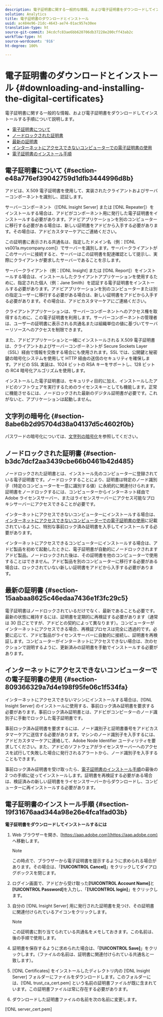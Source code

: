 ```yaml
---
description: 電子証明書に関する一般的な情報、および電子証明書をダウンロードしてインストールする手順について説明します。
solution: Analytics
title: 電子証明書のダウンロードとインストール
uuid: ac484e96-21dc-4643-ae74-01ac957e30ee
translation-type: ht
source-git-commit: 34cdcfc83ae6bb620706db37228e200cff43ab2c
workflow-type: ht
source-wordcount: '916'
ht-degree: 100%

---
```



# 電子証明書のダウンロードとインストール {#downloading-and-installing-the-digital-certificates}

電子証明書に関する一般的な情報、および電子証明書をダウンロードしてインストールする手順について説明します。

* [電子証明書について](../../../../../home/c-inst-svr/c-install-ins-svr/t-install-proc-inst-svr-dpu/c-dnld-dgtl-cert/c-dnld-dgtl-cert.md#section-e48a776ef39042759d1dfb3444996d8b)
* [ノードロックされた証明書](../../../../../home/c-inst-svr/c-install-ins-svr/t-install-proc-inst-svr-dpu/c-dnld-dgtl-cert/c-dnld-dgtl-cert.md#section-b3dc7dcf2aa3439cbe66b0461b42d485)
* [最新の証明書](../../../../../home/c-inst-svr/c-install-ins-svr/t-install-proc-inst-svr-dpu/c-dnld-dgtl-cert/c-dnld-dgtl-cert.md#section-15aabaa8625c46edaa7436e1f3fc29c5)
* [インターネットにアクセスできないコンピューターでの電子証明書の使用](../../../../../home/c-inst-svr/c-install-ins-svr/t-install-proc-inst-svr-dpu/c-dnld-dgtl-cert/c-dnld-dgtl-cert.md#section-809366329a7d4e198f95fe06c1f534fa)
* [電子証明書のインストール手順](../../../../../home/c-inst-svr/c-install-ins-svr/t-install-proc-inst-svr-dpu/c-dnld-dgtl-cert/c-dnld-dgtl-cert.md#section-19f31676aad344a98e26e4fca1fad03b)

## 電子証明書について {#section-e48a776ef39042759d1dfb3444996d8b}

アドビは、X.509 電子証明書を使用して、実装されたクライアントおよびサーバーコンポーネントを識別し、認証します。

サーバーコンポーネント（[!DNL Insight Server] または [!DNL Repeater]）をインストールする場合は、アドビがコンポーネント用に発行した電子証明書をインストールする必要があります。アドビアプリケーションを別のコンピューターに移行する必要がある場合は、新しい証明書をアドビから入手する必要があります。その場合は、アドビカスタマーケアにご連絡ください。

この証明書に表示される共通名は、指定したドメイン名（例：[!DNL vs001a.mycompany.com]）でサーバーを識別します。サーバークライアントがこのサーバーに接続すると、サーバーはこの証明書を配達確認として提示し、実際にクライアントが要求したサーバーであることを示します。

サーバークライアント（例：[!DNL Insight] または [!DNL Report]）をインストールする場合は、インストールしたクライアントアプリケーションを使用するために、指定された個人（例：Jane Smith）を認証する電子証明書をインストールする必要があります。アドビアプリケーションを別のコンピューターまたは別の指定ユーザーに移行する必要がある場合は、新しい証明書をアドビから入手する必要があります。その場合は、アドビカスタマーケアにご連絡ください。

クライアントアプリケーションは、サーバーコンポーネントへのアクセス権を取得するために、この電子証明書を利用します。サーバーコンポーネントの管理者は、ユーザーの証明書に表示される共通名または組織単位の値に基づいてサーバーリソースへのアクセスを制限できます。

また、アドビアプリケーションと一緒にインストールされる X.509 電子証明書は、クライアントおよびサーバーコンポーネントが Secure Sockets Layer（SSL）経由で情報を交換する場合にも使用されます。SSL では、公開鍵と秘密鍵の暗号化システムを使用して HTTP 経由の送信のセキュリティを確保します。アドビの SSL 実装は、1024 ビットの RSA キーをサポートし、128 ビットの RC4 暗号化アルゴリズムを使用します。

インストールした電子証明書は、セキュリティ目的に加え、インストールしたアドビのソフトウェアを実行するためのライセンスキーとしても機能します。正常に機能させるには、ノードロックされた最新のデジタル証明書が必要です。これがないと、アプリケーションは起動しません。

## 文字列の暗号化 {#section-8abe6b2d95704d38a04137d5c4602f0b}

パスワードの暗号化については、[文字列の暗号化](../../../../../home/c-inst-svr/c-install-ins-svr/t-install-proc-inst-svr-dpu/c-dnld-dgtl-cert/string-encryption.md#concept-35da0b53650a4d7e82b240ad27f6d45a)を参照してください。

## ノードロックされた証明書 {#section-b3dc7dcf2aa3439cbe66b0461b42d485}

ノードロックされた証明書とは、インストール先のコンピューターに登録されている電子証明書です。ノードロックすることにより、証明書は特定のノード識別子（特定のコンピューターを一意に識別する値）に永続的に関連付けられます。証明書をノードロックするには、コンピューターからインターネット経由で Adobe ライセンスサーバー、またはライセンスサーバーにアクセス可能なプロキシサーバーにアクセスできることが必要です。

インターネットにアクセスできないコンピューターにインストールする場合は、[インターネットにアクセスできないコンピューターでの電子証明書の使用](../../../../../home/c-inst-svr/c-install-ins-svr/t-install-proc-inst-svr-dpu/c-dnld-dgtl-cert/c-dnld-dgtl-cert.md#section-809366329a7d4e198f95fe06c1f534fa)に記載されているように、特別な事前ロック済み証明書を入手してインストールする必要があります。

インターネットにアクセスできるコンピューターにインストールする場合は、アドビ製品を初めて起動したときに、電子証明書が自動的にノードロックされますアドビ製品。ノードロックされた後は、その証明書を他のコンピューターで使用することはできません。アドビ製品を別のコンピューターに移行する必要がある場合は、ロックされていない新しい証明書をアドビから入手する必要があります。

## 最新の証明書 {#section-15aabaa8625c46edaa7436e1f3fc29c5}

電子証明書はノードロックされているだけでなく、最新であることも必要です。最新の状態に維持するには、証明書を定期的に再検証する必要があります（通常は 30 日ごとですが、アドビとの契約によって異なります）。コンピューターがインターネットにアクセスできる場合、再検証プロセスは完全に透過的です。必要に応じて、アドビ製品がライセンスサーバーに自動的に接続し、証明書を再検証します。コンピューターがインターネットにアクセスできない場合は、次のセクションで説明するように、更新済みの証明書を手動でインストールする必要があります。

## インターネットにアクセスできないコンピューターでの電子証明書の使用 {#section-809366329a7d4e198f95fe06c1f534fa}

インターネットにアクセスできないマシンにインストールする場合は、[!DNL Insight Server] のインストールに使用する、事前ロック済み証明書を要求する必要があります。事前ロック済み証明書とは、アドビがコンピーターのノード識別子に手動でロックした電子証明書です。

事前ロック済み証明書を要求するには、ノード識別子と証明書番号をアドビカスタマーケアに送信する必要があります。マシンのノード識別子を入手するには、アドビカスタマーケアに連絡して、Adobe Node Identifier ユーティリティを要求してください。また、アドビのソフトウェアがライセンスサーバーへのアクセスを試行して失敗した場合に発行されるアラートから、ノード識別子を入手することもできます。

事前ロック済み証明書を受け取ったら、[電子証明書のインストール手順](../../../../../home/c-inst-svr/c-install-ins-svr/t-install-proc-inst-svr-dpu/c-dnld-dgtl-cert/c-dnld-dgtl-cert.md#section-19f31676aad344a98e26e4fca1fad03b)の最後の 2 つの手順に従ってインストールします。証明書を再検証する必要がある場合は、検証済みの新しい証明書をライセンスサーバーからダウンロードし、コンピューターに再インストールする必要があります。

## 電子証明書のインストール手順 {#section-19f31676aad344a98e26e4fca1fad03b}

**電子証明書をダウンロードしてインストールするには**

1. Web ブラウザーを開き、[https://aap.adobe.com](https://aap.adobe.com) へ移動します。

   >[!NOTE]
   >
   >この時点で、ブラウザーから電子証明書を提示するように求められる場合があります。その場合は、「**[!UICONTROL Cancel]**」をクリックしてダイアログボックスを閉じます。

1. ログイン画面で、アドビから受け取った&#x200B;**[!UICONTROL Account Name]**&#x200B;と&#x200B;**[!UICONTROL Password]**&#x200B;を入力し、「**[!UICONTROL login]**」をクリックします。

1. 自分の [!DNL Insight Server] 用に発行された証明書を見つけ、その証明書に関連付けられているアイコンをクリックします。

   >[!NOTE]
   >
   >この証明書に割り当てられている共通名をメモしておきます。この名前は、後の手順で使用します。

1. 証明書を保存するように求められた場合は、「**[!UICONTROL Save]**」をクリックします。（ファイルの名前は、証明書に関連付けられている共通名と一致します）。
1. [!DNL Certificates] をインストールしたディレクトリ内の [!DNL Insight Server] フォルダーにファイルをダウンロードします。このフォルダーには、[!DNL trust_ca_cert.pem] という名前の証明書ファイルが既に含まれています。この証明書ファイルは常に存在する必要があります。

1. ダウンロードした証明書ファイルの名前を次の名前に変更します。

[!DNL server_cert.pem]

